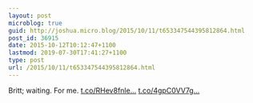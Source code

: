 ```yaml
---
layout: post
microblog: true
guid: http://joshua.micro.blog/2015/10/11/t653347544395812864.html
post_id: 36915
date: 2015-10-12T10:12:47+1100
lastmod: 2019-07-30T17:41:27+1100
type: post
url: /2015/10/11/t653347544395812864.html
---
```

Britt; waiting. For me. [t.co/RHev8fnle...](http://t.co/RHev8fnlek) [t.co/4gpC0VV7g...](http://t.co/4gpC0VV7gA)
